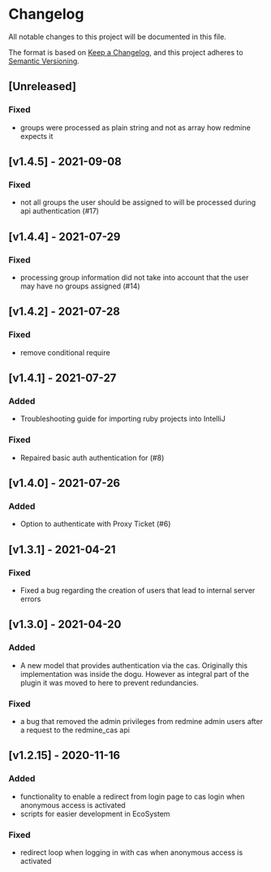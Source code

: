 # Changelog
All notable changes to this project will be documented in this file.

The format is based on [Keep a Changelog](https://keepachangelog.com/en/1.0.0/),
and this project adheres to [Semantic Versioning](https://semver.org/spec/v2.0.0.html).

## [Unreleased]
### Fixed
- groups were processed as plain string and not as array how redmine expects it

## [v1.4.5] - 2021-09-08
### Fixed
- not all groups the user should be assigned to will be processed during api authentication (#17)

## [v1.4.4] - 2021-07-29
### Fixed
- processing group information did not take into account that the user may have no groups assigned (#14) 

## [v1.4.2] - 2021-07-28
### Fixed 
- remove conditional require

## [v1.4.1] - 2021-07-27
### Added
- Troubleshooting guide for importing ruby projects into IntelliJ

### Fixed
- Repaired basic auth authentication for (#8)

## [v1.4.0] - 2021-07-26
### Added
- Option to authenticate with Proxy Ticket (#6)

## [v1.3.1] - 2021-04-21
### Fixed
- Fixed a bug regarding the creation of users that lead to internal server errors

## [v1.3.0] - 2021-04-20
### Added
- A new model that provides authentication via the cas. 
  Originally this implementation was inside the dogu. 
  However as integral part of the plugin it was moved to here to prevent redundancies.

### Fixed
- a bug that removed the admin privileges from redmine admin users after a request to the redmine_cas api

## [v1.2.15] - 2020-11-16
### Added
- functionality to enable a redirect from login page to cas login when anonymous access is activated
- scripts for easier development in EcoSystem

### Fixed
- redirect loop when logging in with cas when anonymous access is activated
